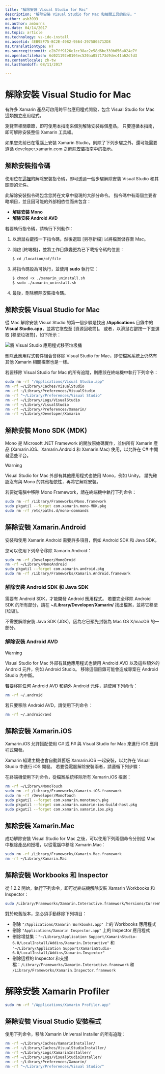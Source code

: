 ```yaml
---
title: "解除安裝 Visual Studio for Mac"
description: "解除安裝 Visual Studio for Mac 和相關工具的指示。"
author: asb3993
ms.author: amburns
ms.date: 04/14/2017
ms.topic: article
ms.technology: vs-ide-install
ms.assetid: 4EB95F75-BC2E-4982-9564-2975805712D8
ms.translationtype: HT
ms.sourcegitcommit: e2b7ff9126e1cc38ac2e58d6be339b656a024e7f
ms.openlocfilehash: 6d021192e8104ec520aa057173d9dec41a62dfd3
ms.contentlocale: zh-tw
ms.lasthandoff: 08/11/2017

---
```


# <a name="uninstalling-visual-studio-for-mac"></a>解除安裝 Visual Studio for Mac

有許多 Xamarin 產品可啟用跨平台應用程式開發，包含 Visual Studio for Mac 這類獨立應用程式。

瀏覽至相關章節，即可使用本指南來個別解除安裝每個產品。 只要遵循本指南，即可解除安裝整個 Xamarin 工具組。

如果您先前已在電腦上安裝 Xamarin Studio，則除了下列步驟之外，還可能需要遵循 developer.xamarin.com 之[解除安裝](https://developer.xamarin.com/guides/cross-platform/getting_started/installation/uninstalling_xamarin/)指南中的指示。

## <a name="uninstall-script"></a>解除安裝指令碼

使用位在[這裡](https://raw.githubusercontent.com/MicrosoftDocs/visualstudio-docs/master/mac/resources/uninstall-vsmac.sh)的解除安裝指令碼，即可透過一個步驟解除安裝 Visual Studio 和其關聯的元件。

此解除安裝指令碼包含您將在文章中發現的大部分命令。 指令碼中有兩個主要省略項目，並且因可能的外部相依性而未包含：

- **解除安裝 Mono**
- **解除安裝 Android AVD**

若要執行指令碼，請執行下列動作：

1. 以滑鼠右鍵按一下指令碼，然後選取 [另存新檔] 以將檔案儲存至 Mac。
2. 開啟 [終端機]，並將工作目錄變更為已下載指令碼的位置：

    ```bash
    $ cd /location/of/file
    ```
3. 將指令碼設為可執行，並使用 **sudo** 執行它：

    ```bash
    $ chmod +x ./xamarin_uninstall.sh
    $ sudo ./xamarin_uninstall.sh
    ```
4. 最後，刪除解除安裝指令碼。

## <a name="uninstall-visual-studio-for-mac"></a>解除安裝 Visual Studio for Mac

從 Mac 解除安裝 Visual Studio 的第一個步驟是找出 **/Applications** 目錄中的 **Visual Studio.app**，並將它拖曳至 [資源回收筒]。 或者，以滑鼠右鍵按一下並選取 [移至垃圾筒]，如下所示：

![將 Visual Studio 應用程式移至垃圾桶](media/uninstall-image1.png)

刪除此應用程式套件組合會移除 Visual Studio for Mac，即使檔案系統上仍然有其他 Xamarin 相關檔案也是一樣。

若要移除 Visual Studio for Mac 的所有追蹤，則應該在終端機中執行下列命令：

```bash
sudo rm -rf "/Applications/Visual Studio.app"
rm -rf ~/Library/Caches/VisualStudio
rm -rf ~/Library/Preferences/VisualStudio
rm -rf "~/Library/Preferences/Visual Studio"
rm -rf ~/Library/Logs/VisualStudio
rm -rf ~/Library/VisualStudio
rm -rf ~/Library/Preferences/Xamarin/
rm -rf ~/Library/Developer/Xamarin
```

## <a name="uninstall-mono-sdk-mdk"></a>解除安裝 Mono SDK (MDK)

Mono 是 Microsoft .NET Framework 的開放原始碼實作，並供所有 Xamarin 產品 (Xamarin.iOS、Xamarin.Android 和 Xamarin.Mac) 使用，以允許在 C# 中開發這些平台。

> [!WARNING]
> Visual Studio for Mac 外部有其他應用程式也使用 Mono，例如 Unity。
> 請先確認沒有與 Mono 的其他相依性，再將它解除安裝。

若要從電腦中移除 Mono Framework，請在終端機中執行下列命令：

```bash
sudo rm -rf /Library/Frameworks/Mono.framework
sudo pkgutil --forget com.xamarin.mono-MDK.pkg
sudo rm -rf /etc/paths.d/mono-commands
```

## <a name="uninstall-xamarinandroid"></a>解除安裝 Xamarin.Android

安裝和使用 Xamarin.Android 需要許多項目，例如 Android SDK 和 Java SDK。

您可以使用下列命令移除 Xamarin.Android：

```bash
sudo rm -rf /Developer/MonoDroid
rm -rf ~/Library/MonoAndroid
sudo pkgutil --forget com.xamarin.android.pkg
sudo rm -rf /Library/Frameworks/Xamarin.Android.framework
```

### <a name="uninstall-android-sdk-and-java-sdk"></a>解除安裝 Android SDK 和 Java SDK

需要有 Android SDK，才能開發 Android 應用程式。 若要完全移除 Android SDK 的所有部分，請在 **~/Library/Developer/Xamarin/** 找出檔案，並將它移至 [垃圾]。

不需要解除安裝 Java SDK (JDK)，因為它已預先封裝為 Mac OS X/macOS 的一部分。

### <a name="uninstall-android-avd"></a>解除安裝 Android AVD

> [!WARNING]
> Visual Studio for Mac 外部有其他應用程式也使用 Android AVD 以及這些額外的 Android 元件，例如 Android Studio。
> 移除這個目錄可能會造成專案在 Android Studio 內中斷。 

若要移除任何 Android AVD 和額外 Android 元件，請使用下列命令：

```bash
rm -rf ~/.android
```

若只要移除 Android AVD，請使用下列命令：

```bash
rm -rf ~/.android/avd
```

 

## <a name="uninstall-xamarinios"></a>解除安裝 Xamarin.iOS

Xamarin.iOS 允許搭配使用 C# 或 F# 與 Visual Studio for Mac 來進行 iOS 應用程式開發。

Xamarin 組建主機也會自動與舊版 Xamarin.iOS 一起安裝，以允許在 Visual Studio 中進行 iOS 開發。 若要從電腦解除安裝兩者，請遵循下列步驟：

在終端機使用下列命令，從檔案系統移除所有 Xamarin.iOS 檔案：

```bash
rm -rf ~/Library/MonoTouch
sudo rm -rf /Library/Frameworks/Xamarin.iOS.framework
sudo rm -rf /Developer/MonoTouch
sudo pkgutil --forget com.xamarin.monotouch.pkg
sudo pkgutil --forget com.xamarin.xamarin-ios-build-host.pkg
sudo pkgutil --forget com.xamarin.xamarin.ios.pkg
```

## <a name="uninstall-xamarinmac"></a>解除安裝 Xamarin.Mac

成功解除安裝 Visual Studio for Mac 之後，可以使用下列兩個命令分別從 Mac 中根除產品和授權，以從電腦中移除 Xamarin.Mac：

```bash
sudo rm -rf /Library/Frameworks/Xamarin.Mac.framework
rm -rf ~/Library/Xamarin.Mac
```

## <a name="uninstall-workbooks-and-inspector"></a>解除安裝 Workbooks 和 Inspector

從 1.2.2 開始，執行下列命令，即可從終端機解除安裝 Xamarin Workbooks 和 Inspector：

```bash
sudo /Library/Frameworks/Xamarin.Interactive.framework/Versions/Current/uninstall
```

對於較舊版本，您必須手動移除下列項目：

* 刪除 `"/Applications/Xamarin Workbooks.app"` 上的 Workbooks 應用程式
* 刪除 `"Applications/Xamarin Inspector.app"` 上的 Inspector 應用程式
* 刪除增益集：`"~/Library/Application Support/XamarinStudio-6.0/LocalInstall/Addins/Xamarin.Interactive"` 和 `"~/Library/Application Support/XamarinStudio-6.0/LocalInstall/Addins/Xamarin.Inspector"`
* 刪除這裡的 Inspector 和支援檔：`/Library/Frameworks/Xamarin.Interactive.framework` 和 `/Library/Frameworks/Xamarin.Inspector.framework`

# <a name="uninstall-the-xamarin-profiler"></a>解除安裝 Xamarin Profiler

```bash
sudo rm -rf "/Applications/Xamarin Profiler.app"
```

## <a name="uninstall-the-visual-studio-installer"></a>解除安裝 Visual Studio 安裝程式

使用下列命令，移除 Xamarin Universal Installer 的所有追蹤：

```bash
rm -rf ~/Library/Caches/XamarinInstaller/
rm -rf ~/Library/Caches/VisualStudioInstaller/
rm -rf ~/Library/Logs/XamarinInstaller/
rm -rf ~/Library/Logs/VisualStudioInstaller/
rm -rf ~/Library/Preferences/Xamarin/
rm -rf "~/Library/Preferences/Visual Studio/"
```

